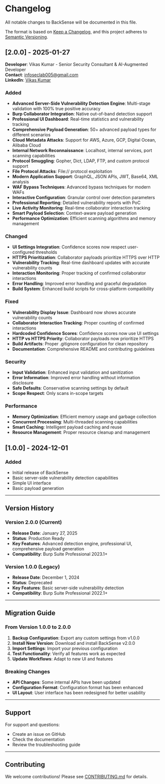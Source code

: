 # Changelog

All notable changes to BackSense will be documented in this file.

The format is based on [Keep a Changelog](https://keepachangelog.com/en/1.0.0/),
and this project adheres to [Semantic Versioning](https://semver.org/spec/v2.0.0.html).

## [2.0.0] - 2025-01-27

**Developer**: Vikas Kumar - Senior Security Consultant & AI-Augmented Developer  
**Contact**: infoseclab005@gmail.com  
**LinkedIn**: [Vikas Kumar](https://www.linkedin.com/in/vikas-k-8b2a495b/)

### Added
- **Advanced Server-Side Vulnerability Detection Engine**: Multi-stage validation with 100% true positive accuracy
- **Burp Collaborator Integration**: Native out-of-band detection support
- **Professional UI Dashboard**: Real-time statistics and vulnerability tracking
- **Comprehensive Payload Generation**: 50+ advanced payload types for different scenarios
- **Cloud Metadata Attacks**: Support for AWS, Azure, GCP, Digital Ocean, Alibaba Cloud
- **Internal Network Reconnaissance**: Localhost, internal services, port scanning capabilities
- **Protocol Smuggling**: Gopher, Dict, LDAP, FTP, and custom protocol support
- **File Protocol Attacks**: File:// protocol exploitation
- **Modern Application Support**: GraphQL, JSON APIs, JWT, Base64, XML analysis
- **WAF Bypass Techniques**: Advanced bypass techniques for modern WAFs
- **Interactive Configuration**: Granular control over detection parameters
- **Professional Reporting**: Detailed vulnerability reports with PoC
- **Live Activity Monitoring**: Real-time collaborator interaction tracking
- **Smart Payload Selection**: Context-aware payload generation
- **Performance Optimization**: Efficient scanning algorithms and memory management

### Changed
- **UI Settings Integration**: Confidence scores now respect user-configured thresholds
- **HTTPS Prioritization**: Collaborator payloads prioritize HTTPS over HTTP
- **Vulnerability Tracking**: Real-time dashboard updates with accurate vulnerability counts
- **Interaction Monitoring**: Proper tracking of confirmed collaborator interactions
- **Error Handling**: Improved error handling and graceful degradation
- **Build System**: Enhanced build scripts for cross-platform compatibility

### Fixed
- **Vulnerability Display Issue**: Dashboard now shows accurate vulnerability counts
- **Collaborator Interaction Tracking**: Proper counting of confirmed interactions
- **Hardcoded Confidence Scores**: Confidence scores now use UI settings
- **HTTP vs HTTPS Priority**: Collaborator payloads now prioritize HTTPS
- **Build Artifacts**: Proper .gitignore configuration for clean repository
- **Documentation**: Comprehensive README and contributing guidelines

### Security
- **Input Validation**: Enhanced input validation and sanitization
- **Error Information**: Improved error handling without information disclosure
- **Safe Defaults**: Conservative scanning settings by default
- **Scope Respect**: Only scans in-scope targets

### Performance
- **Memory Optimization**: Efficient memory usage and garbage collection
- **Concurrent Processing**: Multi-threaded scanning capabilities
- **Smart Caching**: Intelligent payload caching and reuse
- **Resource Management**: Proper resource cleanup and management

## [1.0.0] - 2024-12-01

### Added
- Initial release of BackSense
- Basic server-side vulnerability detection capabilities
- Simple UI interface
- Basic payload generation

---

## Version History

### Version 2.0.0 (Current)
- **Release Date**: January 27, 2025
- **Status**: Production Ready
- **Key Features**: Advanced detection engine, professional UI, comprehensive payload generation
- **Compatibility**: Burp Suite Professional 2023.1+

### Version 1.0.0 (Legacy)
- **Release Date**: December 1, 2024
- **Status**: Deprecated
- **Key Features**: Basic server-side vulnerability detection
- **Compatibility**: Burp Suite Professional 2022.1+

---

## Migration Guide

### From Version 1.0.0 to 2.0.0
1. **Backup Configuration**: Export any custom settings from v1.0.0
2. **Install New Version**: Download and install BackSense v2.0.0
3. **Import Settings**: Import your previous configuration
4. **Test Functionality**: Verify all features work as expected
5. **Update Workflows**: Adapt to new UI and features

### Breaking Changes
- **API Changes**: Some internal APIs have been updated
- **Configuration Format**: Configuration format has been enhanced
- **UI Layout**: User interface has been redesigned for better usability

---

## Support

For support and questions:
- Create an issue on GitHub
- Check the documentation
- Review the troubleshooting guide

---

## Contributing

We welcome contributions! Please see [CONTRIBUTING.md](CONTRIBUTING.md) for details. 